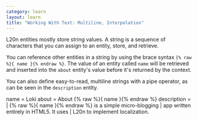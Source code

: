 ```yaml
---
category: learn
layout: learn
title: "Working With Text: Multiline, Interpolation"
---
```


<section class="clearfix">
	<div class="left">
		<p>L20n entities mostly store string values. A string is a sequence of characters that you can assign to an entity, store, and retrieve.</p>
		<p>You can reference other entities in a string by using the brace syntax <code>{% raw %}{ name }{% endraw %}</code>.  The value of an entity called <code class="entity">name</code> will be retrieved and inserted into the <code class="entity">about</code> entity's value before it's returned by the context.</p>
		<p>You can also define easy-to-read, multiline strings with a pipe operator, as can be seen in the <code class="entity">description</code> entity.</p>
	</div>
	<div class="right">
		<div class="editor sourceEditor height15"
		  id="sourceEditor1"
		  data-source="sourceEditor1"
		  data-output="output1"
		>name = Loki
about = About {% raw %}{ name }{% endraw %}
description =
  | {% raw %}{ name }{% endraw %} is a simple micro-blogging
  | app written entirely in HTML5.  It uses
  | L20n to implement localization.
		</div>
		<dl id="output1">
		</dl>
	</div>
</section>
